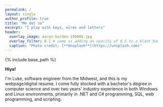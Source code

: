```yaml
---
permalink: /
layout: single
author_profile: true
title: "Me dot io"
excerpt: "I play with keys, wires and letters"
header:
  overlay_image: aaron-burden-199008.jpg
  overlay_filter: 0.1 # same as adding an opacity of 0.5 to a black background
  caption: "Photo credit: [**Unsplash**](https://unsplash.com)"
---
```


{% include base_path %}

**Hiya!** 

I'm Luke, software engineer from the Midwest, and this is my webpage/digital resume. I come fully stocked with a bachelor's degree in computer science and over two years' industry experience in both Windows and Linux environments, primarily in .NET and C# programming, SQL, web programming, and scripting. 

